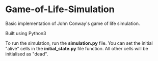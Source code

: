 # Game-of-Life-Simulation
Basic implementation of John Conway's game of life simulation.

Built using Python3

To run the simulation, run the **simulation.py** file. You can set the initial "alive" cells in the **initial_state.py** file function. All other cells will be initialised as "dead".
